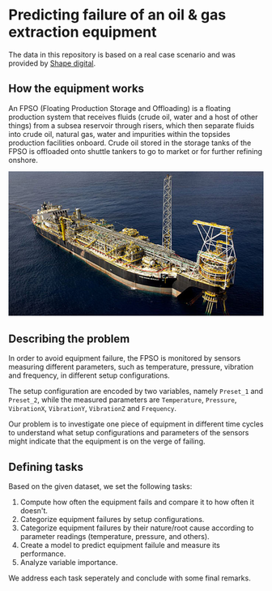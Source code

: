 # Predicting failure of an oil & gas extraction equipment

The data in this repository is based on a real case scenario and was provided by [Shape digital](https://www.shapedigital.com/).

## How the equipment works

An FPSO (Floating Production Storage and Offloading) is a floating production system that receives fluids (crude oil, water and a host of other things) from a subsea reservoir through risers, which then separate fluids into crude oil, natural gas, water and impurities within the topsides production facilities onboard. Crude oil stored in the storage tanks of the FPSO is offloaded onto shuttle tankers to go to market or for further refining onshore.

![](https://github.com/renatodiascosta/equipment_failure/blob/main/FPSO.jpg)

## Describing the problem

In order to avoid equipment failure, the FPSO is monitored by sensors measuring different parameters, such as temperature, pressure, vibration and frequency, in different setup configurations.

The setup configuration are encoded by two variables, namely ```Preset_1``` and ```Preset_2```, while the measured parameters are ```Temperature```, ```Pressure```, ```VibrationX```, ```VibrationY```, ```VibrationZ``` and ```Frequency```.

Our problem is to investigate one piece of equipment in different time cycles to understand what setup configurations and parameters of the sensors might indicate that the equipment is on the verge of failing. 

## Defining tasks

Based on the given dataset, we set the following tasks:

1. Compute how often the equipment fails and compare it to how often it doesn't.
2. Categorize equipment failures by setup configurations.
3. Categorize equipment failures by their nature/root cause according to parameter readings (temperature, pressure, and others).
4. Create a model to predict equipment failule and measure its performance.
5. Analyze variable importance. 

We address each task seperately and conclude with some final remarks.
